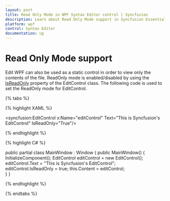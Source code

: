 ```yaml
---
layout: post
title: Read Only Mode in WPF Syntax Editor control | Syncfusion
description: Learn about Read Only Mode support in Syncfusion Essential Studio WPF Syntax Editor control, its elements and more.
platform: wpf
control: Syntax Editor
documentation: ug
---
```


# Read Only Mode support

Edit WPF can also be used as a static control in order to view only the contents of the file. ReadOnly mode is enabled/disabled by using the [IsReadOnly](https://help.syncfusion.com/cr/wpf/Syncfusion.Windows.Edit.EditControl.html#Syncfusion_Windows_Edit_EditControl_IsReadOnlyProperty) property of the EditControl class. The following code is used to set the ReadOnly mode for EditControl.

{% tabs %}

{% highlight XAML %}


<Window x:Class="UGDemo.MainWindow"
        xmlns="http://schemas.microsoft.com/winfx/2006/xaml/presentation"
        xmlns:x="http://schemas.microsoft.com/winfx/2006/xaml"
        xmlns:d="http://schemas.microsoft.com/expression/blend/2008"
        xmlns:mc="http://schemas.openxmlformats.org/markup-compatibility/2006"
        xmlns:local="clr-namespace:UGDemo"
        mc:Ignorable="d"
        xmlns:syncfusion="http://schemas.syncfusion.com/wpf"
        Title="MainWindow" Height="450" Width="800">
    <Grid>
        <syncfusion:EditControl x:Name="editControl"
                                Text="This is Syncfusion's EditControl"
                                IsReadOnly="True"/>
    </Grid>
</Window>



{% endhighlight %}

{% highlight C# %}

public partial class MainWindow : Window
{
    public MainWindow()
    {
        InitializeComponent();
        EditControl editControl = new EditControl();
        editControl.Text = "This is Syncfusion's EditControl";
        editControl.IsReadOnly = true;
        this.Content = editControl;           
    }
}

{% endhighlight %}

{% endtabs %}